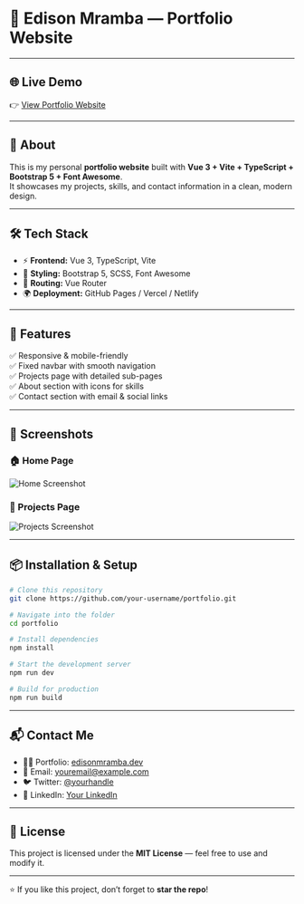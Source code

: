 # 🚀 Edison Mramba — Portfolio Website  


---

## 🌐 Live Demo  
👉 [View Portfolio Website](https://portfolio-yhut.onrender.com)  

---

## 📖 About  
This is my personal **portfolio website** built with **Vue 3 + Vite + TypeScript + Bootstrap 5 + Font Awesome**.  
It showcases my projects, skills, and contact information in a clean, modern design.  

---

## 🛠️ Tech Stack  

- ⚡ **Frontend:** Vue 3, TypeScript, Vite  
- 🎨 **Styling:** Bootstrap 5, SCSS, Font Awesome  
- 🔗 **Routing:** Vue Router  
- 🌍 **Deployment:** GitHub Pages / Vercel / Netlify  

---

## 📂 Features  

✅ Responsive & mobile-friendly  
✅ Fixed navbar with smooth navigation  
✅ Projects page with detailed sub-pages  
✅ About section with icons for skills  
✅ Contact section with email & social links  

---

## 📸 Screenshots  

### 🏠 Home Page  
![Home Screenshot](https://via.placeholder.com/900x400.png?text=Home+Page+Preview)  

### 📑 Projects Page  
![Projects Screenshot](https://via.placeholder.com/900x400.png?text=Projects+Page+Preview)  

---

## 📦 Installation & Setup  

```bash
# Clone this repository
git clone https://github.com/your-username/portfolio.git

# Navigate into the folder
cd portfolio

# Install dependencies
npm install

# Start the development server
npm run dev

# Build for production
npm run build
````

---

## 📬 Contact Me

* 👨‍💻 Portfolio: [edisonmramba.dev](https://your-portfolio-link.com)
* 📧 Email: [youremail@example.com](mailto:youremail@example.com)
* 🐦 Twitter: [@yourhandle](https://twitter.com/yourhandle)
* 💼 LinkedIn: [Your LinkedIn](https://linkedin.com/in/yourprofile)

---

## 📜 License

This project is licensed under the **MIT License** — feel free to use and modify it.

---

⭐ If you like this project, don’t forget to **star the repo**!

